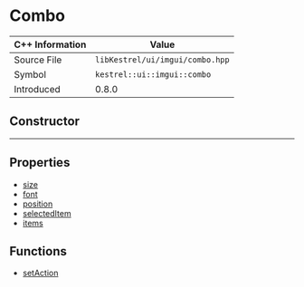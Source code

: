 
# Combo

| C++ Information | Value |
| --- | --- |
| Source File | `libKestrel/ui/imgui/combo.hpp` |
| Symbol | `kestrel::ui::imgui::combo` |
| Introduced | 0.8.0 |

## Constructor

---

## Properties

 - [size](size.md)
 - [font](font.md)
 - [position](position.md)
 - [selectedItem](selectedItem.md)
 - [items](items.md)

## Functions

 - [setAction](setAction.md)

